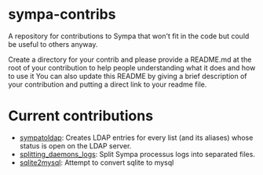 # sympa-contribs

A repository for contributions to Sympa that won't fit in the code but could be
useful to others anyway.

Create a directory for your contrib and please provide a README.md at the root
of your contribution to help people understanding what it does and how to use
it You can also update this README by giving a brief description of your contribution and putting a direct link to your readme file.

# Current contributions

* [sympatoldap](sympatoldap/README.md): Creates LDAP entries for every list (and its aliases) whose status is open on the LDAP server.
* [splitting_daemons_logs](splitting_daemons_logs/README.md): Split Sympa processus logs into separated files.
* [sqlite2mysql](sqlite2mysql/README.md): Attempt to convert sqlite to mysql

